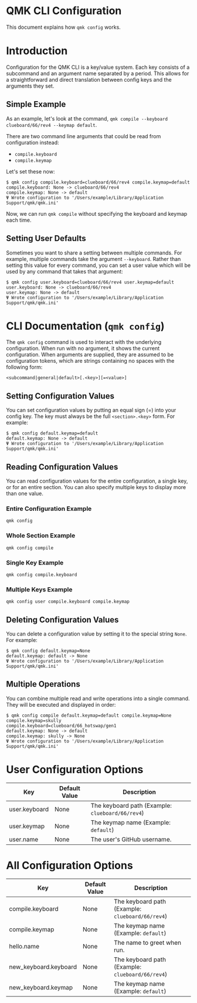 # QMK CLI Configuration

This document explains how `qmk config` works.

# Introduction

Configuration for the QMK CLI is a key/value system. Each key consists of a subcommand and an argument name separated by a period. This allows for a straightforward and direct translation between config keys and the arguments they set.

## Simple Example

As an example, let's look at the command, `qmk compile --keyboard clueboard/66/rev4 --keymap default`.

There are two command line arguments that could be read from configuration instead:

* `compile.keyboard`
* `compile.keymap`

Let's set these now:

```
$ qmk config compile.keyboard=clueboard/66/rev4 compile.keymap=default
compile.keyboard: None -> clueboard/66/rev4
compile.keymap: None -> default
Ψ Wrote configuration to '/Users/example/Library/Application Support/qmk/qmk.ini'
```

Now, we can run `qmk compile` without specifying the keyboard and keymap each time.

## Setting User Defaults

Sometimes you want to share a setting between multiple commands. For example, multiple commands take the argument `--keyboard`. Rather than setting this value for every command, you can set a user value which will be used by any command that takes that argument:

```
$ qmk config user.keyboard=clueboard/66/rev4 user.keymap=default
user.keyboard: None -> clueboard/66/rev4
user.keymap: None -> default
Ψ Wrote configuration to '/Users/example/Library/Application Support/qmk/qmk.ini'
```

# CLI Documentation (`qmk config`)

The `qmk config` command is used to interact with the underlying configuration. When run with no argument, it shows the current configuration. When arguments are supplied, they are assumed to be configuration tokens, which are strings containing no spaces with the following form:

```
<subcommand|general|default>[.<key>][=<value>]
```

## Setting Configuration Values

You can set configuration values by putting an equal sign (=) into your config key. The key must always be the full `<section>.<key>` form. For example:

```
$ qmk config default.keymap=default
default.keymap: None -> default
Ψ Wrote configuration to '/Users/example/Library/Application Support/qmk/qmk.ini'
```

## Reading Configuration Values

You can read configuration values for the entire configuration, a single key, or for an entire section. You can also specify multiple keys to display more than one value.

### Entire Configuration Example

```
qmk config
```

### Whole Section Example

```
qmk config compile
```

### Single Key Example

```
qmk config compile.keyboard
```

### Multiple Keys Example

```
qmk config user compile.keyboard compile.keymap
```

## Deleting Configuration Values

You can delete a configuration value by setting it to the special string `None`. For example:

```
$ qmk config default.keymap=None
default.keymap: default -> None
Ψ Wrote configuration to '/Users/example/Library/Application Support/qmk/qmk.ini'
```

## Multiple Operations

You can combine multiple read and write operations into a single command. They will be executed and displayed in order:

```
$ qmk config compile default.keymap=default compile.keymap=None
compile.keymap=skully
compile.keyboard=clueboard/66_hotswap/gen1
default.keymap: None -> default
compile.keymap: skully -> None
Ψ Wrote configuration to '/Users/example/Library/Application Support/qmk/qmk.ini'
```

# User Configuration Options

| Key | Default Value | Description |
|-----|---------------|-------------|
| user.keyboard | None | The keyboard path (Example: `clueboard/66/rev4`) |
| user.keymap   | None | The keymap name (Example: `default`) |
| user.name     | None | The user's GitHub username. |

# All Configuration Options

| Key | Default Value | Description |
|-----|---------------|-------------|
| compile.keyboard      | None | The keyboard path (Example: `clueboard/66/rev4`) |
| compile.keymap        | None | The keymap name (Example: `default`) |
| hello.name            | None | The name to greet when run. |
| new_keyboard.keyboard | None | The keyboard path (Example: `clueboard/66/rev4`) |
| new_keyboard.keymap   | None | The keymap name (Example: `default`) |
